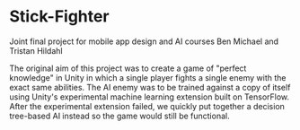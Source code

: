 # Stick-Fighter
Joint final project for mobile app design and AI courses
Ben Michael and Tristan Hildahl

The original aim of this project was to create a game of "perfect knowledge" in Unity in which a single player fights a single enemy with the exact same abilities.
The AI enemy was to be trained against a copy of itself using Unity's experimental machine learning extension built on TensorFlow. After the
experimental extension failed, we quickly put together a decision tree-based AI instead so the game would still be functional.
